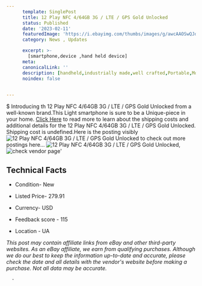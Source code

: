 ```yaml
---
      template: SinglePost
      title: 12 Play NFC 4/64GB 3G / LTE / GPS Gold Unlocked
      status: Published
      date: '2023-02-11'
      featuredImage: 'https://i.ebayimg.com/thumbs/images/g/awcAAOSwQJdjmcuf/s-l225.jpg'
      category: News , Updates

      excerpt: >-
        [smartphone,device ,hand held device]
      meta:
      canonicalLink: ''
      description: [handheld,industrially made,well crafted,Portable,Mobile,Compact,Convenient,Lightweight,Maneuverable,Man-portable,Miniature,Carriable,Hand-held,Light,Holdable,Transportable,Mobile device,Pocket-sized,On-the-go,Wireless,Cordless,Compact size,Convenient size, smartphone,device ,hand held device]
      noindex: false
      

---
```

$
      Introducing th 12 Play NFC 4/64GB 3G / LTE / GPS Gold Unlocked from a well-known brand.This Light smartphone is sure to be a Unique-piece in your home. [Click Here](https://www.ebay.com/itm/285109010832?hash=item4261d24190%3Ag%3AawcAAOSwQJdjmcuf&mkevt=1&mkcid=1&mkrid=711-53200-19255-0&campid=%253CePNCampaignId%253E&customid=%253CreferenceId%253E&toolid=10049) to read more to learn about the shipping costs and additional details for the 12 Play NFC 4/64GB 3G / LTE / GPS Gold Unlocked. Shipping cost is undefined.Here is the posting visibly ![12 Play NFC 4/64GB 3G / LTE / GPS Gold Unlocked](https://i.ebayimg.com/thumbs/images/g/awcAAOSwQJdjmcuf/s-l225.jpg) to check out more postings here... ![12 Play NFC 4/64GB 3G / LTE / GPS Gold Unlocked](https://i.ebayimg.com/images/g/awcAAOSwQJdjmcuf/s-l960.jpg), ![check vendor page](https://origin-galleryplus.ebayimg.com/ws/web/285109010832_2_0_1/225x225.jpg,https://origin-galleryplus.ebayimg.com/ws/web/285109010832_3_0_1/225x225.jpg)'

      

 ## Technical Facts 



     
      

 - Condition- New 


      

 - Listed Price- 279.91 


      

 - Currency- USD 


      

 - Feedback score - 115 


      

 - Location - UA 


      
      

 *_This post may contain affiliate links from eBay and other third-party websites. As an eBay affiliate, we earn from qualifying purchases. Although we do our best to keep the information up-to-date and accurate, please check the date and all details with the vendor's website before making a purchase. Not all data may be accurate._*




      -
